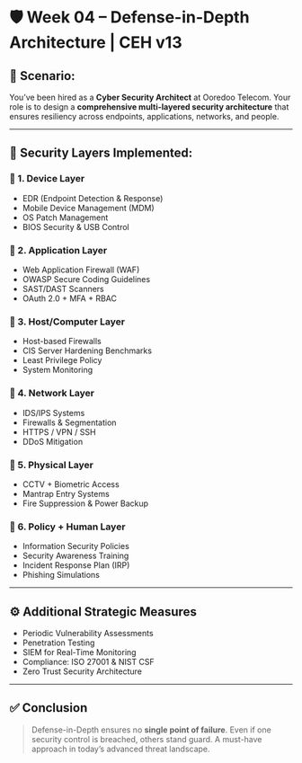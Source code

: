 # 🛡️ Week 04 – Defense-in-Depth Architecture | CEH v13

## 🏢 Scenario:
You’ve been hired as a **Cyber Security Architect** at Ooredoo Telecom. Your role is to design a **comprehensive multi-layered security architecture** that ensures resiliency across endpoints, applications, networks, and people.

---

## 🧱 Security Layers Implemented:

### 🔸 1. Device Layer
- EDR (Endpoint Detection & Response)
- Mobile Device Management (MDM)
- OS Patch Management
- BIOS Security & USB Control

### 🔸 2. Application Layer
- Web Application Firewall (WAF)
- OWASP Secure Coding Guidelines
- SAST/DAST Scanners
- OAuth 2.0 + MFA + RBAC

### 🔸 3. Host/Computer Layer
- Host-based Firewalls
- CIS Server Hardening Benchmarks
- Least Privilege Policy
- System Monitoring

### 🔸 4. Network Layer
- IDS/IPS Systems
- Firewalls & Segmentation
- HTTPS / VPN / SSH
- DDoS Mitigation

### 🔸 5. Physical Layer
- CCTV + Biometric Access
- Mantrap Entry Systems
- Fire Suppression & Power Backup

### 🔸 6. Policy + Human Layer
- Information Security Policies
- Security Awareness Training
- Incident Response Plan (IRP)
- Phishing Simulations

---

## ⚙️ Additional Strategic Measures
- Periodic Vulnerability Assessments
- Penetration Testing
- SIEM for Real-Time Monitoring
- Compliance: ISO 27001 & NIST CSF
- Zero Trust Security Architecture

---

## ✅ Conclusion
> Defense-in-Depth ensures no **single point of failure**. Even if one security control is breached, others stand guard. A must-have approach in today’s advanced threat landscape.
